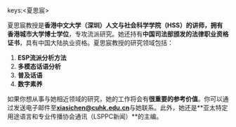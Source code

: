 keys:<夏思宸>


夏思宸教授是**香港中文大学（深圳）人文与社会科学学院（HSS）**的讲师，拥有**香港城市大学博士学位**，专攻流派研究。她还持有**中国司法部颁发的法律职业资格证书**，具有中国大陆执业资格。夏思宸教授的研究领域包括：

1. **ESP流派分析方法**
2. **多模态话语分析**
3. **普及话语**
4. **数字素养**

如果你想从事与她相近领域的研究，她的工作将会有**很重要的参考价值**。你可以通过发送电子邮件至**xiasichen@cuhk.edu.cn**与她联系。此外，她还是**亚太特定用途语言和专业传播协会通讯（LSPPC新闻）**的主编。